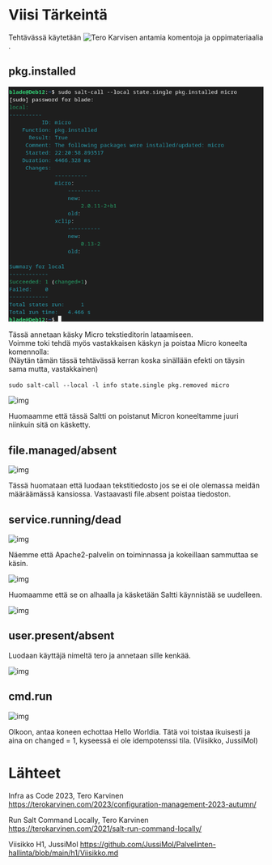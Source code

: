 # Viisi Tärkeintä 

Tehtävässä käytetään ![Tero Karvisen antamia komentoja ja oppimateriaalia](https://terokarvinen.com/2021/salt-run-command-locally/).

## pkg.installed

![img](./micro_inst.png)  

Tässä annetaan käsky Micro tekstieditorin lataamiseen.  
Voimme toki tehdä myös vastakkaisen käskyn ja poistaa Micro koneelta komennolla:  
(Näytän tämän tässä tehtävässä kerran koska sinällään efekti on täysin sama mutta, vastakkainen)

```sudo salt-call --local -l info state.single pkg.removed micro``` 

![img](./micro_rem.png)  

Huomaamme että tässä Saltti on poistanut Micron koneeltamme juuri niinkuin sitä on käsketty.

## file.managed/absent

![img](./file_managed.png)  

Tässä huomataan että luodaan tekstitiedosto jos se ei ole olemassa meidän määräämässä kansiossa. Vastaavasti file.absent poistaa tiedoston.

## service.running/dead

![img](./apa_true.png)  

Näemme että Apache2-palvelin on toiminnassa ja kokeillaan sammuttaa se käsin.  

![img](./apa_stopped.png)  

Huomaamme että se on alhaalla ja käsketään Saltti käynnistää se uudelleen.  

![img](./apa_restart.png)  

## user.present/absent

Luodaan käyttäjä nimeltä tero ja annetaan sille kenkää.  

![img](./user_kick.png)

## cmd.run

![img](./echo_hell.png)  

Olkoon, antaa koneen echottaa Hello Worldia. Tätä voi toistaa ikuisesti ja aina on changed = 1, kyseessä ei ole idempotenssi tila. (Viisikko, JussiMol)

# Lähteet
Infra as Code 2023, Tero Karvinen
https://terokarvinen.com/2023/configuration-management-2023-autumn/

Run Salt Command Locally, Tero Karvinen
https://terokarvinen.com/2021/salt-run-command-locally/

Viisikko H1, JussiMol
https://github.com/JussiMol/Palvelinten-hallinta/blob/main/h1/Viisikko.md
